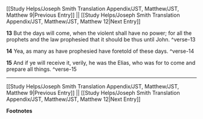 [[Study Helps/Joseph Smith Translation Appendix/JST, Matthew/JST, Matthew 9|Previous Entry]]  ||  [[Study Helps/Joseph Smith Translation Appendix/JST, Matthew/JST, Matthew 12|Next Entry]]

**13**  But the days will come, when the violent shall have no power; for all the prophets and the law prophesied that it should be thus until John. ^verse-13

**14**  Yea, as many as have prophesied have foretold of these days. ^verse-14

**15**  And if ye will receive it, verily, he was the Elias, who was for to come and prepare all things. ^verse-15


---
[[Study Helps/Joseph Smith Translation Appendix/JST, Matthew/JST, Matthew 9|Previous Entry]]  ||  [[Study Helps/Joseph Smith Translation Appendix/JST, Matthew/JST, Matthew 12|Next Entry]]


**Footnotes**
